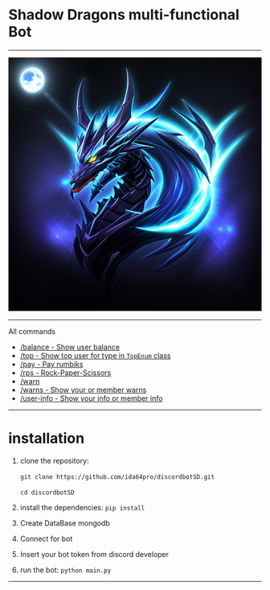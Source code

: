 # Shadow Dragons multi-functional Bot

---

![discordbotSD](./SDmfB.png)

---
All commands
- [/balance - Show user balance](./img/balance.png)
- [/top - Show top user for type in `TopEnum` class](./img/top.png)
- [/pay - Pay rumbiks](./img/pay.png)
- [/rps - Rock-Paper-Scissors](./img/rps.png)
- [/warn](./img/warn.png)
- [/warns - Show your or member warns](./img/warns.png)
- [/user-info - Show your info or member info](./img/userinfo.png)
---
# installation

1. clone the repository:

    `git clone https://github.com/ida64pro/discordbotSD.git`

    `cd discordbotSD`

2. install the dependencies: `pip install`

3. Create DataBase mongodb 

4. Connect for bot

5. Insert your bot token from discord developer

6. run the bot: `python main.py`

---

